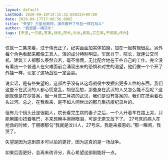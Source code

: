 ```yaml
---
layout: default
Lastmod: 2020-09-18T14:15:32.658333+00:00
date: 2020-09-17T17:08:56.000Z
title: "失望? 三星给题材，演员像开了外挂一样在战斗"
author: "我想要一辆货车"
tags: [失望,一月底,答案,战役,院长,世出,剧能,完生病,于丽娜,伟光]
---
```


仅就一二集来看，过于伟光正了。纪实画面加实体拍摄，加在一起剪辑很乱。另外每个角色看起来都像工具人，演的成分特别明显。军医肖宁，院长，就连公交司机、建筑工人都那么泰然自若，毫不惊慌，无比配合地在干些自己的工作。完全没有看出一个普通人在灾难面前会涌现出来的恐惧和对生的渴望，他们像一个个开了外挂一样，认定了这场战役一定会赢。

说实话，是有些失望的，这部片子没有从这场战役中发掘出更多人性的东西。我们这些不在武汉的人都心慌意乱，胡思乱想，那些身在武汉的人又怎么能不乱呢？这剧就像是在抄答案，但一月底二月初的武汉，我们是没有答案的，我们在摸索着石头过河。总之，在我看来，是不如人间世出的那几集抗疫纪录片的。

但有几个镜头还是很戳人，院长看完生病的妻子之后，一个人开着车在路上哭，只能用围巾捂着嘴巴，本来想用手擦擦眼泪，可是无奈又放下了。 27号床的病人在抢救的时候，于丽娜那句“我就是汶川人，27号床，我是来报恩的。”那一瞬间，我哭了。

失望是因为这剧原本可以拍的更好，因为这真的是一场战争。

如果后面更好，会再来改评分，真心希望这部剧能好一点。

